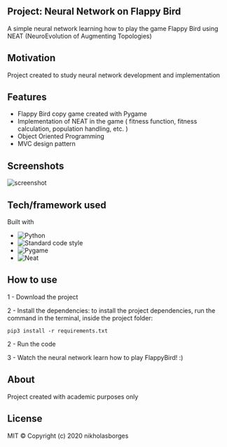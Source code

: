 ## Project: Neural Network on Flappy Bird
A simple neural network learning how to play the game Flappy Bird using NEAT (NeuroEvolution of Augmenting Topologies)

## Motivation
Project created to study neural network development and implementation

## Features

- Flappy Bird copy game created with Pygame
- Implementation of NEAT in the game ( fitness function, fitness calculation, population handling, etc. )
- Object Oriented Programming
- MVC design pattern

## Screenshots

![screenshot](Resources/screenshot.png)

## Tech/framework used

Built with

- ![Python](https://img.shields.io/badge/Python-3.7-yellow)
- ![Standard code style](https://img.shields.io/badge/Code%20Style-standard-orange)
- ![Pygame](https://img.shields.io/badge/Pygame-https%3A%2F%2Fwww.pygame.org%2Fdocs%2F-green)
- ![Neat](https://img.shields.io/badge/Neat--Python-https%3A%2F%2Fneat--python.readthedocs.io%2Fen%2Flatest%2F-blue)

## How to use

1 - Download the project

2 - Install the dependencies: to install the project dependencies, run the command in the terminal, inside the project folder:
```
pip3 install -r requirements.txt
```
2 - Run the code

3 - Watch the neural network learn how to play FlappyBird! :)

## About

Project created with academic purposes only

## License

MIT © Copyright (c) 2020 nikholasborges
